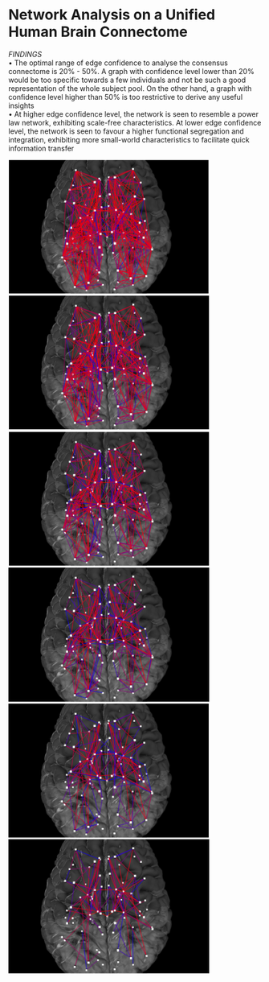 # Network Analysis on a Unified Human Brain Connectome

*FINDINGS*<br/>
•	The optimal range of edge confidence to analyse the consensus connectome is 20% - 50%. A graph with confidence level lower than 20% would be too specific towards a few individuals and not be such a good representation of the whole subject pool. On the other hand, a graph with confidence level higher than 50% is too restrictive to derive any useful insights<br/>
•	At higher edge confidence level, the network is seen to resemble a power law network, exhibiting scale-free characteristics. At lower edge confidence level, the network is seen to favour a higher functional segregation and integration, exhibiting more small-world characteristics to facilitate quick information transfer

<img src="/2020_CHAN_Jingwei/results/brain_img/brain_20.PNG" width="400" />
<img src="/2020_CHAN_Jingwei/results/brain_img/brain_30.PNG" width="400" />
<img src="/2020_CHAN_Jingwei/results/brain_img/brain_40.PNG" width="400" /><br/>
<img src="/2020_CHAN_Jingwei/results/brain_img/brain_50.PNG" width="400" />
<img src="/2020_CHAN_Jingwei/results/brain_img/brain_60.PNG" width="400" />
<img src="/2020_CHAN_Jingwei/results/brain_img/brain_70.PNG" width="400" />
